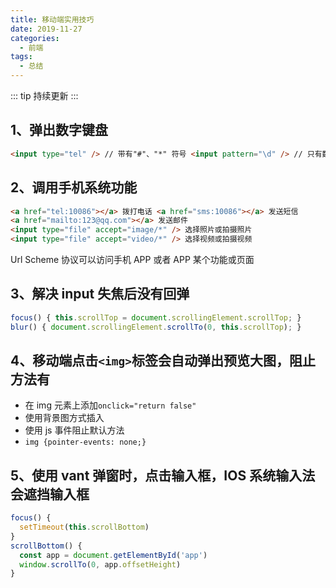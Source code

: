 ```yaml
---
title: 移动端实用技巧
date: 2019-11-27
categories:
  - 前端
tags:
  - 总结
---
```


::: tip
持续更新
:::

<!-- more -->

## 1、弹出数字键盘

```html
<input type="tel" /> // 带有"#"、"*" 符号 <input pattern="\d" /> // 只有数字
```

## 2、调用手机系统功能

```html
<a href="tel:10086"></a> 拨打电话 <a href="sms:10086"></a> 发送短信
<a href="mailto:123@qq.com"></a> 发送邮件
<input type="file" accept="image/*" /> 选择照片或拍摄照片
<input type="file" accept="video/*" /> 选择视频或拍摄视频
```

Url Scheme 协议可以访问手机 APP 或者 APP 某个功能或页面

## 3、解决 input 失焦后没有回弹

```javascript
focus() { this.scrollTop = document.scrollingElement.scrollTop; }
blur() { document.scrollingElement.scrollTo(0, this.scrollTop); }
```

## 4、移动端点击`<img>`标签会自动弹出预览大图，阻止方法有

- 在 img 元素上添加`onclick="return false"`
- 使用背景图方式插入
- 使用 js 事件阻止默认方法
- `img {pointer-events: none;}`

## 5、使用 vant 弹窗时，点击输入框，IOS 系统输入法会遮挡输入框

```javascript
focus() {
  setTimeout(this.scrollBottom)
}
scrollBottom() {
  const app = document.getElementById('app')
  window.scrollTo(0, app.offsetHeight)
}
```

